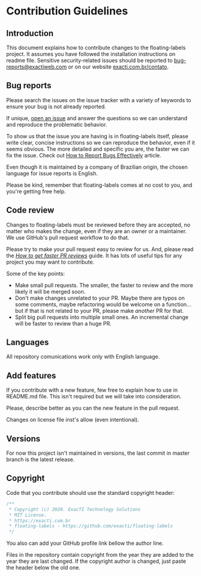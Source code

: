 # Contribution Guidelines

## Introduction

This document explains how to contribute changes to the floating-labels project.
It assumes you have followed the
installation instructions on readme file.
Sensitive security-related issues should be reported to
[bug-reports@exactiweb.com](mailto:bug-reports@exactiweb.com) or on our website [exacti.com.br/contato](https://www.exacti.com.br/contato).


## Bug reports

Please search the issues on the issue tracker with a variety of keywords to ensure your bug is not already reported.

If unique, [open an issue](https://github.com/exacti/floating-labels/issues/new) and answer the questions so we can understand and reproduce the problematic behavior.

To show us that the issue you are having is in floating-labels itself, please write clear, concise instructions so we can reproduce the behavior, even if it seems obvious. The more detailed and specific you are, the faster we can fix the issue. Check out [How to Report Bugs Effectively](http://www.chiark.greenend.org.uk/~sgtatham/bugs.html) article.

Even though it is maintained by a company of Brazilian origin, the chosen language for issue reports is English.

Please be kind, remember that floating-labels  comes at no cost to you, and  you're getting free help.


## Code review

Changes to floating-labels must be reviewed before they are accepted, no matter who makes the change, even if they are an owner or a maintainer. We use GitHub's pull request workflow to do that. 

Please try to make your pull request easy to review for us. And, please read the *[How to get faster PR reviews](https://github.com/kubernetes/community/blob/261cb0fd089b64002c91e8eddceebf032462ccd6/contributors/guide/pull-requests.md#best-practices-for-faster-reviews)* guide. It has lots of useful tips for any project you may want to contribute.

Some of the key points:

* Make small pull requests. The smaller, the faster to review and the more likely it will be merged soon.
* Don't make changes unrelated to your PR. Maybe there are typos on some comments, maybe refactoring would be welcome on a function... but if that is not related to your PR, please make *another* PR for that.
* Split big pull requests into multiple small ones. An incremental change will be faster to review than a huge PR.


## Languages

All repository comunications work only with English language. 


## Add features

If you contribute with a new feature, few free to explain how to use in README.md file. This isn't required but we will take into consideration.

Please, describe better as you can the new feature in the pull request.

Changes on license file inst's allow (even  intentional).


## Versions

For now this project isn't maintained in versions, the last commit in master branch is the latest release.


## Copyright

Code that you contribute should use the standard copyright header:

```css
/**
 * Copyright (c) 2020. ExacTI Technology Solutions
 * MIT License.
 * https://exacti.com.br
 * floating-labels - https://github.com/exacti/floating-labels
 */
```
You also can add your GitHub profile link bellow the author line.

Files in the repository contain copyright from the year they are  added to the year they are last changed. If the copyright author is changed, just paste the header below the old one.